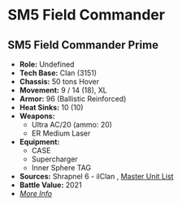 # SM5 Field Commander 

## SM5 Field Commander Prime 

- **Role:** Undefined 
- **Tech Base:** Clan (3151) 
- **Chassis:** 50 tons Hover 
- **Movement:** 9 / 14 (18), XL 
- **Armor:** 96 (Ballistic Reinforced) 
- **Heat Sinks:** 10 (10) 
- **Weapons:** 
  - Ultra AC/20 (ammo: 20) 
  - ER Medium Laser 
- **Equipment:** 
  - CASE 
  - Supercharger 
  - Inner Sphere TAG 
- **Sources:** Shrapnel 6 - ilClan , [Master Unit List](http://masterunitlist.info/Unit/Details/8265/sm5-field-commander-prototype-prime) 
- **Battle Value:** 2021 
- [*More Info*](sm5_field_commander/sm5_field_commander_prime.md) 

